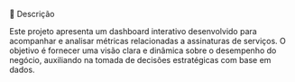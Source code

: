 📝 Descrição

Este projeto apresenta um dashboard interativo desenvolvido para acompanhar e analisar métricas relacionadas a assinaturas de serviços. O objetivo é fornecer uma visão clara e dinâmica sobre o desempenho do negócio, auxiliando na tomada de decisões estratégicas com base em dados.
